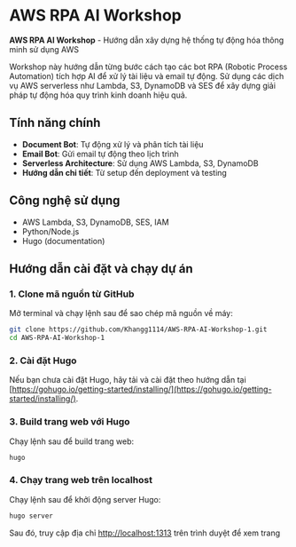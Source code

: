 # AWS RPA AI Workshop

**AWS RPA AI Workshop** - Hướng dẫn xây dựng hệ thống tự động hóa thông minh sử dụng AWS

Workshop này hướng dẫn từng bước cách tạo các bot RPA (Robotic Process Automation) tích hợp AI để xử lý tài liệu và email tự động. Sử dụng các dịch vụ AWS serverless như Lambda, S3, DynamoDB và SES để xây dựng giải pháp tự động hóa quy trình kinh doanh hiệu quả.

## Tính năng chính
- **Document Bot**: Tự động xử lý và phân tích tài liệu
- **Email Bot**: Gửi email tự động theo lịch trình
- **Serverless Architecture**: Sử dụng AWS Lambda, S3, DynamoDB
- **Hướng dẫn chi tiết**: Từ setup đến deployment và testing

## Công nghệ sử dụng
- AWS Lambda, S3, DynamoDB, SES, IAM
- Python/Node.js
- Hugo (documentation)

## Hướng dẫn cài đặt và chạy dự án

### 1. Clone mã nguồn từ GitHub

Mở terminal và chạy lệnh sau để sao chép mã nguồn về máy:

```bash
git clone https://github.com/Khangg1114/AWS-RPA-AI-Workshop-1.git
cd AWS-RPA-AI-Workshop-1
```

### 2. Cài đặt Hugo

Nếu bạn chưa cài đặt Hugo, hãy tải và cài đặt theo hướng dẫn tại [https://gohugo.io/getting-started/installing/](https://gohugo.io/getting-started/installing/).

### 3. Build trang web với Hugo

Chạy lệnh sau để build trang web:

```bash
hugo
```

### 4. Chạy trang web trên localhost

Chạy lệnh sau để khởi động server Hugo:

```bash
hugo server
```

Sau đó, truy cập địa chỉ [http://localhost:1313](http://localhost:1313) trên trình duyệt để xem trang